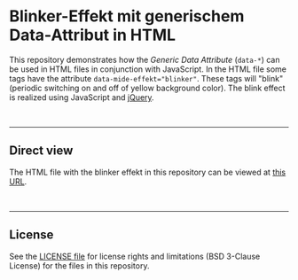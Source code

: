 # Blinker-Effekt mit generischem Data-Attribut in HTML

This repository demonstrates how the *Generic Data Attribute*
(`data-*`) can be used in HTML files in conjunction with JavaScript.
In the HTML file some tags have the attribute `data-mide-effekt="blinker"`.
These tags will "blink" (periodic switching on and off of yellow background color).
The blink effect is realized using JavaScript and [jQuery](http://jquery.com/).

<br>

----
## Direct view

The HTML file with the blinker effekt in this repository can be viewed at [this URL](https://mdecker-mobilecomputing.github.io/HTML_BlinkEffekt/index.html).

<br>

----
## License

See the [LICENSE file](LICENSE.md) for license rights and limitations (BSD 3-Clause License)
for the files in this repository.
